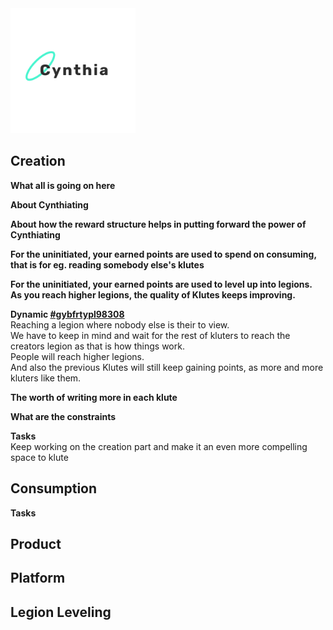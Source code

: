 <img src="/assets/pictures/CynthiaLogo.png" alt="Logo for Cynthia" width="200"/>

## Creation

**What all is going on here**<br>

**About Cynthiating**<br>


**About how the reward structure helps in putting forward the power of Cynthiating**<br>


**For the uninitiated, your earned points are used to spend on consuming, that is for eg. reading somebody else's klutes**<br>

**For the uninitiated, your earned points are used to level up into legions. As you reach higher legions, the quality of Klutes keeps improving.**<br>

**Dynamic [#gybfrtypl98308](https://github.com/ironbunny-ib/OverTimeGithub/blob/master/Dynamics.md)**<br>
Reaching a legion where nobody else is their to view.<br>
We have to keep in mind and wait for the rest of kluters to reach the creators legion as that is how things work.<br>
People will reach higher legions.<br>
And also the previous Klutes will still keep gaining points, as more and more kluters like them.<br>

**The worth of writing more in each klute**<br>

**What are the constraints**<br>


**Tasks**<br>
Keep working on the creation part and make it an even more compelling space to klute 

## Consumption


**Tasks**<br>

## Product
## Platform
## Legion Leveling
